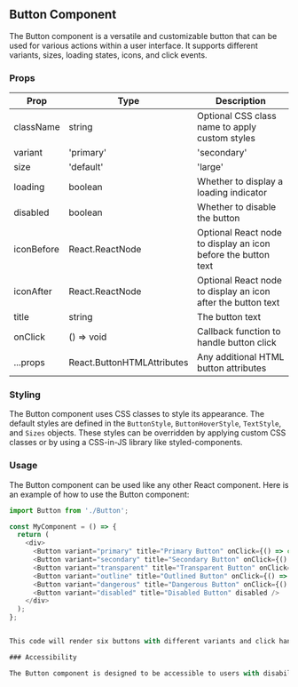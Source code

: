 ## Button Component

The Button component is a versatile and customizable button that can be used for various actions within a user interface. It supports different variants, sizes, loading states, icons, and click events.

### Props

| Prop | Type | Description |
|---|---|---|
| className | string | Optional CSS class name to apply custom styles |
| variant | 'primary' | 'secondary' | 'transparent' | 'outline' | 'dangerous' | 'disabled' | Button style variant |
| size | 'default' | 'large' | 'medium' | 'small' | Button size |
| loading | boolean | Whether to display a loading indicator |
| disabled | boolean | Whether to disable the button |
| iconBefore | React.ReactNode | Optional React node to display an icon before the button text |
| iconAfter | React.ReactNode | Optional React node to display an icon after the button text |
| title | string | The button text |
| onClick | () => void | Callback function to handle button click |
| ...props | React.ButtonHTMLAttributes<HTMLButtonElement> | Any additional HTML button attributes |

### Styling

The Button component uses CSS classes to style its appearance. The default styles are defined in the `ButtonStyle`, `ButtonHoverStyle`, `TextStyle`, and `Sizes` objects. These styles can be overridden by applying custom CSS classes or by using a CSS-in-JS library like styled-components.

### Usage

The Button component can be used like any other React component. Here is an example of how to use the Button component:

```javascript
import Button from './Button';

const MyComponent = () => {
  return (
    <div>
      <Button variant="primary" title="Primary Button" onClick={() => console.log('Primary button clicked')} />
      <Button variant="secondary" title="Secondary Button" onClick={() => console.log('Secondary button clicked')} />
      <Button variant="transparent" title="Transparent Button" onClick={() => console.log('Transparent button clicked')} />
      <Button variant="outline" title="Outlined Button" onClick={() => console.log('Outlined button clicked')} />
      <Button variant="dangerous" title="Dangerous Button" onClick={() => console.log('Dangerous button clicked')} />
      <Button variant="disabled" title="Disabled Button" disabled />
    </div>
  );
};


This code will render six buttons with different variants and click handlers.

### Accessibility

The Button component is designed to be accessible to users with disabilities. It follows WAI-ARIA best practices and provides a meaningful and consistent user experience for all users.
